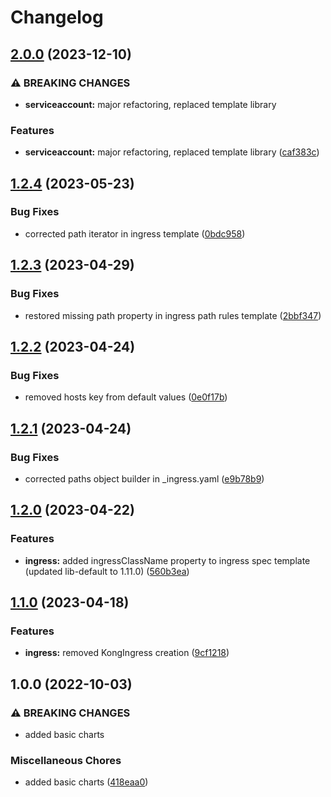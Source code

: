 # Changelog

## [2.0.0](https://github.com/ptonini/helm-charts/compare/ingress-v1.2.4...ingress-v2.0.0) (2023-12-10)


### ⚠ BREAKING CHANGES

* **serviceaccount:** major refactoring, replaced template library

### Features

* **serviceaccount:** major refactoring, replaced template library ([caf383c](https://github.com/ptonini/helm-charts/commit/caf383c01d575c1fcd2e21dafc7897abd43f5b92))

## [1.2.4](https://github.com/ptonini/helm-charts/compare/ingress-v1.2.3...ingress-v1.2.4) (2023-05-23)


### Bug Fixes

* corrected path iterator in ingress template ([0bdc958](https://github.com/ptonini/helm-charts/commit/0bdc958b6b9e87c7dead112fed4bca672a0a8926))

## [1.2.3](https://github.com/ptonini/helm-charts/compare/ingress-v1.2.2...ingress-v1.2.3) (2023-04-29)


### Bug Fixes

* restored missing path property in ingress path rules template ([2bbf347](https://github.com/ptonini/helm-charts/commit/2bbf3472203d8b9b2f788c483bb8d5252531039d))

## [1.2.2](https://github.com/ptonini/helm-charts/compare/ingress-v1.2.1...ingress-v1.2.2) (2023-04-24)


### Bug Fixes

* removed hosts key from default values ([0e0f17b](https://github.com/ptonini/helm-charts/commit/0e0f17b7d00b9ede3a0298db0299db2fc05a5cd9))

## [1.2.1](https://github.com/ptonini/helm-charts/compare/ingress-v1.2.0...ingress-v1.2.1) (2023-04-24)


### Bug Fixes

* corrected paths object builder in _ingress.yaml ([e9b78b9](https://github.com/ptonini/helm-charts/commit/e9b78b9c8364b2cb48bb4473a802f6501f2081a9))

## [1.2.0](https://github.com/ptonini/helm-charts/compare/ingress-v1.1.0...ingress-v1.2.0) (2023-04-22)


### Features

* **ingress:** added ingressClassName property to ingress spec template (updated lib-default to 1.11.0) ([560b3ea](https://github.com/ptonini/helm-charts/commit/560b3ea564311532f3d28cc445d957ce4ad10dbe))

## [1.1.0](https://github.com/ptonini/helm-charts/compare/ingress-v1.0.0...ingress-v1.1.0) (2023-04-18)


### Features

* **ingress:** removed KongIngress creation ([9cf1218](https://github.com/ptonini/helm-charts/commit/9cf121876446c09834549808c839a7c14a99e031))

## 1.0.0 (2022-10-03)


### ⚠ BREAKING CHANGES

* added basic charts

### Miscellaneous Chores

* added basic charts ([418eaa0](https://github.com/ptonini/helm-charts/commit/418eaa0d04b5ec8fd2b5f6c664e20fddf9eedb56))
